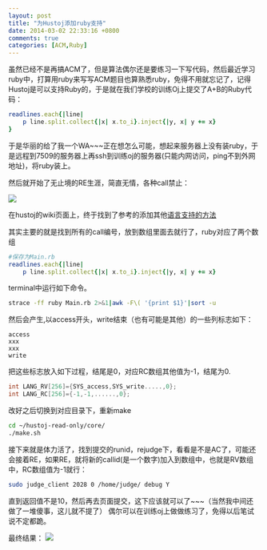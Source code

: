 ```yaml
---
layout: post
title: "为Hustoj添加ruby支持"
date: 2014-03-02 22:33:16 +0800
comments: true
categories: [ACM,Ruby]
---
```



虽然已经不是再搞ACM了，但是算法偶尔还是要练习一下写代码，然后最近学习ruby中，打算用ruby来写写ACM题目也算熟悉ruby，免得不用就忘记了，记得Hustoj是可以支持Ruby的，于是就在我们学校的训练Oj上提交了A+B的Ruby代码：

```ruby
readlines.each{|line|
	p line.split.collect{|x| x.to_i}.inject{|y, x| y += x}
}
```

于是华丽的给了我一个WA~~~正在想怎么可能，想起来服务器上没有装ruby，于是远程到7509的服务器上再ssh到训练oj的服务器(只能内网访问，ping不到外网地址)，将ruby装上。

然后就开始了无止境的RE生涯，简直无情，各种call禁止：
<!--more-->
![](http://unkeltao.qiniudn.com/img/IMG_ruby_1.png)

在hustoj的wiki页面上，终于找到了参考的添加其他[语言支持的方法](http://code.google.com/p/hustoj/wiki/AddProgrammingLanguage)

其实主要的就是找到所有的call编号，放到数组里面去就行了，ruby对应了两个数组

```rb
#保存为Main.rb
readlines.each{|line|
	p line.split.collect{|x| x.to_i}.inject{|y, x| y += x}
```

terminal中运行如下命令。


```sh
strace -ff ruby Main.rb 2>&1|awk -F\( '{print $1}'|sort -u
```

然后会产生,以access开头，write结束（也有可能是其他）的一些列标志如下：

```
access
xxx
xxx
write
```

把这些标志放入如下过程，结尾是0，对应RC数组其他值为-1，结尾为0.

```c++
int LANG_RV[256]={SYS_access,SYS_write.....,0};
int LANG_RC[256]={-1,-1,......,0};
```

改好之后切换到对应目录下，重新make

```sh
cd ~/hustoj-read-only/core/
./make.sh
```

接下来就是体力活了，找到提交的runid，rejudge下，看看是不是AC了，可能还会接着RE，如果RE，就将新的callid(是一个数字)加入到数组中，也就是RV数组中，RC数组值为-1就行：

```sh
sudo judge_client 2028 0 /home/judge/ debug Y
```

直到返回值不是10，然后再去页面提交，这下应该就可以了~~~（当然我中间还做了一堆傻事，这儿就不提了）
偶尔可以在训练oj上做做练习了，免得以后笔试说不定都跪。

最终结果：
![](http://unkeltao.qiniudn.com/img/IMG_ruby_2.png)



